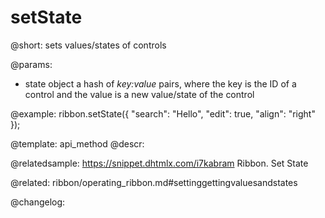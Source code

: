 setState
=============

@short: sets values/states of controls


@params:
- state 		object			a hash of <i>key:value</i> pairs, where the key is the ID of a control and the value is a new value/state of the control



@example:
ribbon.setState({
    "search": "Hello",
    "edit": true,
    "align": "right"
});


@template: api_method
@descr:

@relatedsample: https://snippet.dhtmlx.com/i7kabram	Ribbon. Set State

@related: ribbon/operating_ribbon.md#settinggettingvaluesandstates

@changelog:


